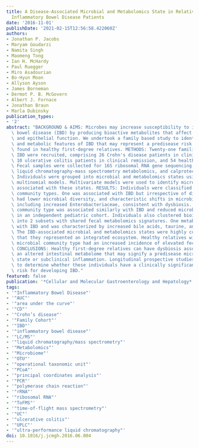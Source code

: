 ```yaml
---
title: A Disease-Associated Microbial and Metabolomics State in Relatives of Pediatric
  Inflammatory Bowel Disease Patients
date: '2016-11-01'
publishDate: '2021-02-15T12:56:58.422060Z'
authors:
- Jonathan P. Jacobs
- Maryam Goudarzi
- Namita Singh
- Maomeng Tong
- Ian H. McHardy
- Paul Ruegger
- Miro Asadourian
- Bo-Hyun Moon
- Allyson Ayson
- James Borneman
- Dermot P. B. McGovern
- Albert J. Fornace
- Jonathan Braun
- Marla Dubinsky
publication_types:
- '2'
abstract: "BACKGROUND & AIMS: Microbes may increase susceptibility to inflammatory\
  \ bowel disease (IBD) by producing bioactive metabolites that affect immune activity\
  \ and epithelial function. We undertook a family based study to identify microbial\
  \ and metabolic features of IBD that may represent a predisease risk state when\
  \ found in healthy first-degree relatives. METHODS: Twenty-one families with pediatric\
  \ IBD were recruited, comprising 26 Crohn's disease patients in clinical remission,\
  \ 10 ulcerative colitis patients in clinical remission, and 54 healthy siblings/parents.\
  \ Fecal samples were collected for 16S ribosomal RNA gene sequencing, untargeted\
  \ liquid chromatography-mass spectrometry metabolomics, and calprotectin measurement.\
  \ Individuals were grouped into microbial and metabolomics states using Dirichlet\
  \ multinomial models. Multivariate models were used to identify microbes and metabolites\
  \ associated with these states. RESULTS: Individuals were classified into 2 microbial\
  \ community types. One was associated with IBD but irrespective of disease status,\
  \ had lower microbial diversity, and characteristic shifts in microbial composition\
  \ including increased Enterobacteriaceae, consistent with dysbiosis. This microbial\
  \ community type was associated similarly with IBD and reduced microbial diversity\
  \ in an independent pediatric cohort. Individuals also clustered bioinformatically\
  \ into 2 subsets with shared fecal metabolomics signatures. One metabotype was associated\
  \ with IBD and was characterized by increased bile acids, taurine, and tryptophan.\
  \ The IBD-associated microbial and metabolomics states were highly correlated, suggesting\
  \ that they represented an integrated ecosystem. Healthy relatives with the IBD-associated\
  \ microbial community type had an increased incidence of elevated fecal calprotectin.\
  \ CONCLUSIONS: Healthy first-degree relatives can have dysbiosis associated with\
  \ an altered intestinal metabolome that may signify a predisease microbial susceptibility\
  \ state or subclinical inflammation. Longitudinal prospective studies are required\
  \ to determine whether these individuals have a clinically significant increased\
  \ risk for developing IBD."
featured: false
publication: '*Cellular and Molecular Gastroenterology and Hepatology*'
tags:
- '"Inflammatory Bowel Disease"'
- '"AUC"'
- '"area under the curve"'
- '"CD"'
- '"Crohn’s disease"'
- '"Family Cohort"'
- '"IBD"'
- '"inflammatory bowel disease"'
- '"LC/MS"'
- '"liquid chromatography/mass spectrometry"'
- '"Metabolomics"'
- '"Microbiome"'
- '"OTU"'
- '"operational taxonomic unit"'
- '"PCoA"'
- '"principal coordinates analysis"'
- '"PCR"'
- '"polymerase chain reaction"'
- '"rRNA"'
- '"ribosomal RNA"'
- '"ToFMS"'
- '"time-of-flight mass spectrometry"'
- '"UC"'
- '"ulcerative colitis"'
- '"UPLC"'
- '"ultra-performance liquid chromatography"'
doi: 10.1016/j.jcmgh.2016.06.004
---
```


